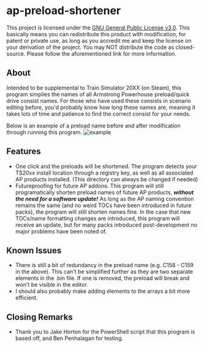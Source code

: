 # ap-preload-shortener
This project is licensed under the [GNU General Public License v3.0](https://www.gnu.org/licenses/gpl-3.0.txt). This basically means you can redistribute this product with modification, for patent or private use, as long as you accredit me and keep the license on your derivation of the project. You may NOT distribute the code as closed-source. Please follow the aforementioned link for more information.

## About
Intended to be supplemental to Train Simulator 20XX (on Steam), this program simplies the names of all Armstrong Powerhouse preload/quick drive consist names. For those who have used these consists in scenario editing before, you'd probably know how long these names are, meaning it takes lots of time and patience to find the correct consist for your needs.

Below is an example of a preload name before and after modification through running this program.
![example](https://cdn.discordapp.com/attachments/735213126567329905/805883635315507201/unknown.png)

## Features
- One click and the preloads will be shortened. The program detects your TS20xx install location through a registry key, as well as all associated AP products installed. (This directory can always be changed if needed)
- Futureproofing for future AP addons. This program will still programatically shorten preload names of future AP products, ***without the need for a software update!*** As long as the AP naming convention remains the same (and no weird TOCs have been introduced in future packs), the program will still shorten names fine. In the case that new TOCs/name formatting changes are introduced, this program will receive an update, but for many packs introduced post-development no major problems have been noted of.

## Known Issues
- There is still a bit of redundancy in the preload name (e.g. C158 - C159 in the above). This can't be simplified further as they are two separate elements in the .bin file. If one is removed, the preload will break and won't be visible in the editor.
- I should also probably make adding elements to the arrays a bit more efficient.

## Closing Remarks
- Thank you to Jake Horton for the PowerShell script that this program is based off, and Ben Penhalagan for testing.
